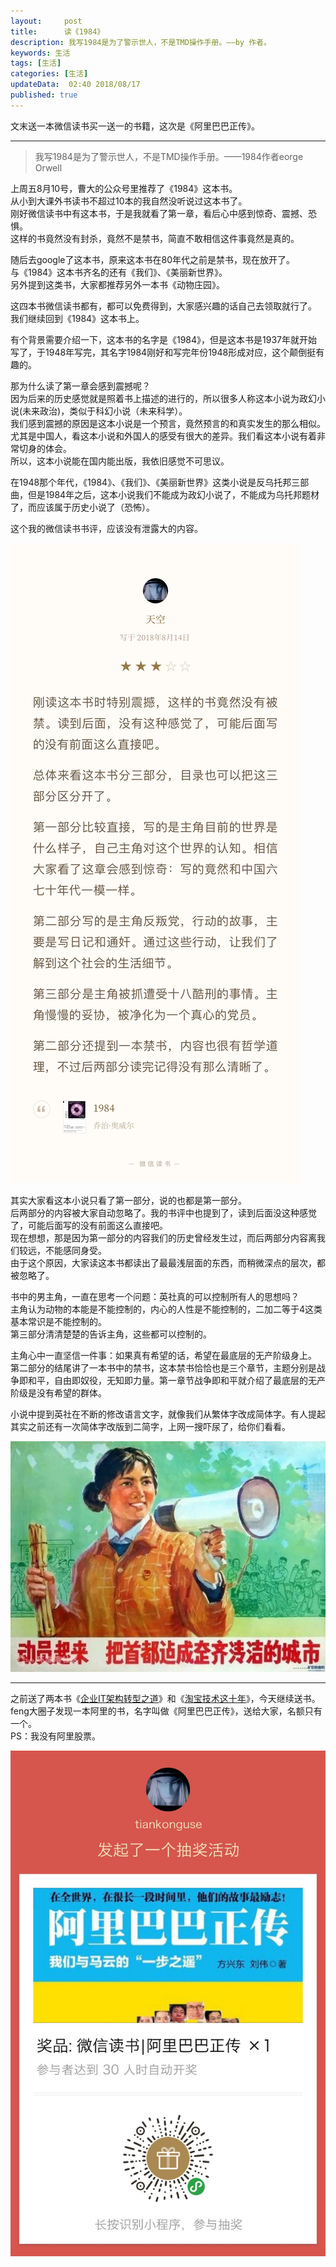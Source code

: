 ```yaml
---   
layout:     post  
title:      读《1984》
description: 我写1984是为了警示世人，不是TMD操作手册。——by 作者。      
keywords: 生活 
tags: [生活]  
categories: [生活]  
updateData:  02:40 2018/08/17   
published: true   
---  
```



文末送一本微信读书买一送一的书籍，这次是《阿里巴巴正传》。  

----


> 我写1984是为了警示世人，不是TMD操作手册。——1984作者eorge Orwell  


上周五8月10号，曹大的公众号里推荐了《1984》这本书。  
从小到大课外书读书不超过10本的我自然没听说过这本书了。  
刚好微信读书中有这本书，于是我就看了第一章，看后心中感到惊奇、震撼、恐惧。  
这样的书竟然没有封杀，竟然不是禁书，简直不敢相信这件事竟然是真的。    


随后去google了这本书，原来这本书在80年代之前是禁书，现在放开了。  
与《1984》这本书齐名的还有《我们》、《美丽新世界》。    
另外提到这类书，大家都推荐另外一本书《动物庄园》。  


这四本书微信读书都有，都可以免费得到，大家感兴趣的话自己去领取就行了。   
我们继续回到《1984》这本书上。   


有个背景需要介绍一下，这本书的名字是《1984》，但是这本书是1937年就开始写了，于1948年写完，其名字1984刚好和写完年份1948形成对应，这个颠倒挺有趣的。  


那为什么读了第一章会感到震撼呢？    
因为后来的历史感觉就是照着书上描述的进行的，所以很多人称这本小说为政幻小说(未来政治)，类似于科幻小说（未来科学）。  
我们感到震撼的原因是这本小说是一个预言，竟然预言的和真实发生的那么相似。  
尤其是中国人，看这本小说和外国人的感受有很大的差异。我们看这本小说有着非常切身的体会。  
所以，这本小说能在国内能出版，我依旧感觉不可思议。  


在1948那个年代，《1984》、《我们》、《美丽新世界》这类小说是反乌托邦三部曲，但是1984年之后，这本小说我们不能成为政幻小说了，不能成为乌托邦题材了，而应该属于历史小说了（恐怖）。    


这个我的微信读书书评，应该没有泄露大的内容。  


![](/images/2018/08/20180817012559.jpg) 


其实大家看这本小说只看了第一部分，说的也都是第一部分。  
后两部分的内容被大家自动忽略了。我的书评中也提到了，读到后面没这种感觉了，可能后面写的没有前面这么直接吧。  
现在想想，那是因为第一部分的内容我们的历史曾经发生过，而后两部分内容离我们较远，不能感同身受。  
由于这个原因，大家读这本书都读出了最最浅层面的东西，而稍微深点的层次，都被忽略了。  


书中的男主角，一直在思考一个问题：英社真的可以控制所有人的思想吗？  
主角认为动物的本能是不能控制的，内心的人性是不能控制的，二加二等于4这类基本常识是不能控制的。  
第三部分清清楚楚的告诉主角，这些都可以控制的。  


主角心中一直坚信一件事：如果真有希望的话，希望在最底层的无产阶级身上。  
第二部分的结尾讲了一本书中的禁书，这本禁书恰恰也是三个章节，主题分别是战争即和平，自由即奴役，无知即力量。第一章节战争即和平就介绍了最底层的无产阶级是没有希望的群体。  


小说中提到英社在不断的修改语言文字，就像我们从繁体字改成简体字。有人提起其实之前还有一次简体字改版到二简字，上网一搜吓尿了，给你们看看。  


![](/images/2018/08/1502331746971222.jpeg) 


--------------------------------------------------------------------------------

之前送了两本书《[企业IT架构转型之道](https://mp.weixin.qq.com/s/-NywdtXZjoQscyPf2J_UEw)》和《[淘宝技术这十年](https://mp.weixin.qq.com/s/dFzDtZS0JN6hhpc1DF-e_g)》，今天继续送书。  
feng大圈子发现一本阿里的书，名字叫做《阿里巴巴正传》，送给大家，名额只有一个。  
PS：我没有阿里股票。  


![](/images/2018/08/20180817021403.jpg) 

